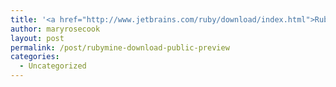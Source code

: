 ```yaml
---
title: '<a href="http://www.jetbrains.com/ruby/download/index.html">RubyMine &#8211; Download Public Preview</a>'
author: maryrosecook
layout: post
permalink: /post/rubymine-download-public-preview
categories:
  - Uncategorized
---
```

